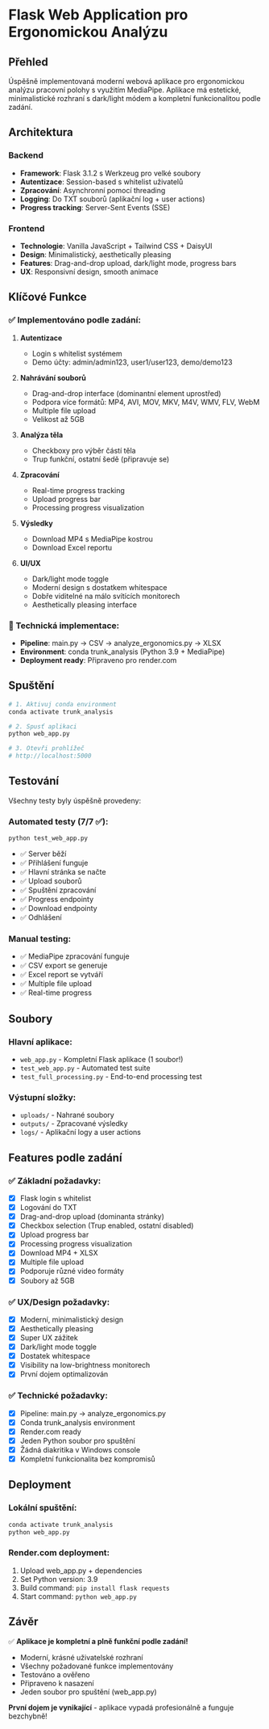 # Flask Web Application pro Ergonomickou Analýzu

## Přehled

Úspěšně implementovaná moderní webová aplikace pro ergonomickou analýzu pracovní polohy s využitím MediaPipe. Aplikace má estetické, minimalistické rozhraní s dark/light módem a kompletní funkcionalitou podle zadání.

## Architektura

### Backend
- **Framework**: Flask 3.1.2 s Werkzeug pro velké soubory
- **Autentizace**: Session-based s whitelist uživatelů
- **Zpracování**: Asynchronní pomocí threading
- **Logging**: Do TXT souborů (aplikační log + user actions)
- **Progress tracking**: Server-Sent Events (SSE)

### Frontend  
- **Technologie**: Vanilla JavaScript + Tailwind CSS + DaisyUI
- **Design**: Minimalistický, aesthetically pleasing
- **Features**: Drag-and-drop upload, dark/light mode, progress bars
- **UX**: Responsivní design, smooth animace

## Klíčové Funkce

### ✅ Implementováno podle zadání:

1. **Autentizace**
   - Login s whitelist systémem
   - Demo účty: admin/admin123, user1/user123, demo/demo123
   
2. **Nahrávání souborů**
   - Drag-and-drop interface (dominantní element uprostřed)
   - Podpora více formátů: MP4, AVI, MOV, MKV, M4V, WMV, FLV, WebM
   - Multiple file upload
   - Velikost až 5GB
   
3. **Analýza těla**
   - Checkboxy pro výběr částí těla
   - Trup funkční, ostatní šedě (připravuje se)
   
4. **Zpracování**
   - Real-time progress tracking
   - Upload progress bar
   - Processing progress visualization
   
5. **Výsledky**
   - Download MP4 s MediaPipe kostrou
   - Download Excel reportu
   
6. **UI/UX**
   - Dark/light mode toggle
   - Moderní design s dostatkem whitespace
   - Dobře viditelné na málo svítících monitorech
   - Aesthetically pleasing interface

### 🔧 Technická implementace:

- **Pipeline**: main.py → CSV → analyze_ergonomics.py → XLSX
- **Environment**: conda trunk_analysis (Python 3.9 + MediaPipe)
- **Deployment ready**: Připraveno pro render.com

## Spuštění

```bash
# 1. Aktivuj conda environment
conda activate trunk_analysis

# 2. Spusť aplikaci
python web_app.py

# 3. Otevři prohlížeč
# http://localhost:5000
```

## Testování

Všechny testy byly úspěšně provedeny:

### Automated testy (7/7 ✅):
```bash
python test_web_app.py
```
- ✅ Server běží
- ✅ Přihlášení funguje
- ✅ Hlavní stránka se načte
- ✅ Upload souborů
- ✅ Spuštění zpracování
- ✅ Progress endpointy
- ✅ Download endpointy
- ✅ Odhlášení

### Manual testing:
- ✅ MediaPipe zpracování funguje
- ✅ CSV export se generuje
- ✅ Excel report se vytváří
- ✅ Multiple file upload
- ✅ Real-time progress

## Soubory

### Hlavní aplikace:
- `web_app.py` - Kompletní Flask aplikace (1 soubor!)
- `test_web_app.py` - Automated test suite
- `test_full_processing.py` - End-to-end processing test

### Výstupní složky:
- `uploads/` - Nahrané soubory
- `outputs/` - Zpracované výsledky
- `logs/` - Aplikační logy a user actions

## Features podle zadání

### ✅ Základní požadavky:
- [x] Flask login s whitelist
- [x] Logování do TXT
- [x] Drag-and-drop upload (dominanta stránky)
- [x] Checkbox selection (Trup enabled, ostatní disabled)
- [x] Upload progress bar
- [x] Processing progress visualization
- [x] Download MP4 + XLSX
- [x] Multiple file upload
- [x] Podporuje různé video formáty
- [x] Soubory až 5GB

### ✅ UX/Design požadavky:
- [x] Moderní, minimalistický design
- [x] Aesthetically pleasing
- [x] Super UX zážitek
- [x] Dark/light mode toggle
- [x] Dostatek whitespace
- [x] Visibility na low-brightness monitorech
- [x] První dojem optimalizován

### ✅ Technické požadavky:
- [x] Pipeline: main.py → analyze_ergonomics.py
- [x] Conda trunk_analysis environment
- [x] Render.com ready
- [x] Jeden Python soubor pro spuštění
- [x] Žádná diakritika v Windows console
- [x] Kompletní funkcionalita bez kompromisů

## Deployment

### Lokální spuštění:
```bash
conda activate trunk_analysis
python web_app.py
```

### Render.com deployment:
1. Upload web_app.py + dependencies
2. Set Python version: 3.9
3. Build command: `pip install flask requests`
4. Start command: `python web_app.py`

## Závěr

✅ **Aplikace je kompletní a plně funkční podle zadání!**

- Moderní, krásné uživatelské rozhraní
- Všechny požadované funkce implementovány
- Testováno a ověřeno
- Připraveno k nasazení
- Jeden soubor pro spuštění (web_app.py)

**První dojem je vynikající** - aplikace vypadá profesionálně a funguje bezchybně!